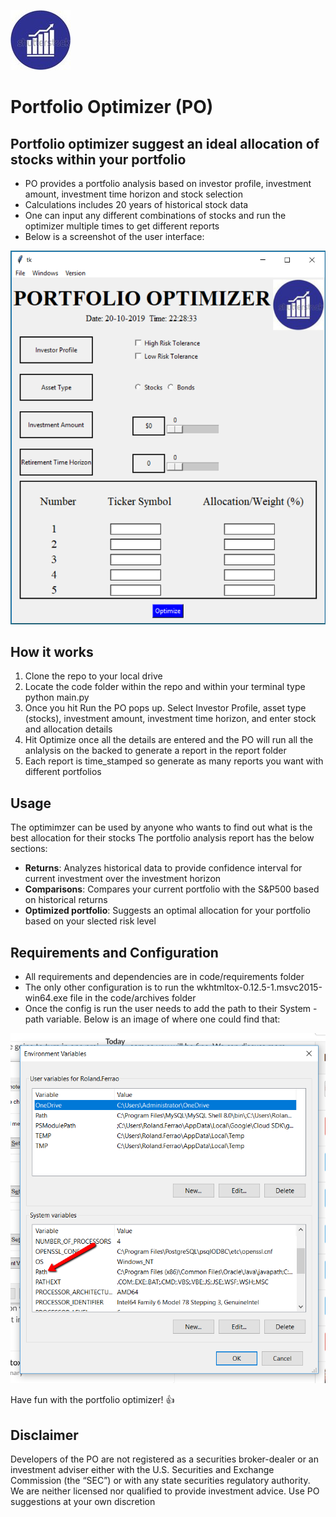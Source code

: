 ![Company logo](code/logo.jpg)

# Portfolio Optimizer (PO)

## Portfolio optimizer suggest an ideal allocation of stocks within your portfolio
* PO provides a portfolio analysis based on investor profile, investment amount, investment time horizon and stock selection   
* Calculations includes 20 years of historical stock data
* One can input any different combinations of stocks and run the optimizer multiple times to get different reports
* Below is a screenshot of the user interface:

![User interface](code/images/user_interface.png)


## How it works
1. Clone the repo to your local drive
2. Locate the code folder within the repo and within your terminal type python main.py <Hit Run>
3. Once you hit Run the PO pops up. Select Investor Profile, asset type (stocks), investment amount, investment time horizon, and enter stock and allocation details
4. Hit Optimize once all the details are entered and the PO will run all the anlalysis on the backed to generate a report in the report folder
5. Each report is time_stamped so generate as many reports you want with different portfolios


## Usage
The optimimzer can be used by anyone who wants to find out what is the best allocation for their stocks 
The portfolio analysis report has the below sections:
* **Returns**: Analyzes historical data to provide confidence interval for current investment over the investment horizon
* **Comparisons**: Compares your current portfolio with the S&P500 based on historical returns
* **Optimized portfolio**: Suggests an optimal allocation for your portfolio based on your slected risk level  


## Requirements and Configuration
* All requirements and dependencies are in code/requirements folder 
* The only other configuration is to run the wkhtmltox-0.12.5-1.msvc2015-win64.exe file in the code/archives folder
* Once the config is run the user needs to add the path to their System - path variable. Below is an image of where one could find that:

![Environment variable config](code/images/add_to_path_variable.png)

Have fun with the portfolio optimizer! :+1:

## Disclaimer
Developers of the PO are not registered as a securities broker-dealer or an investment adviser either with the U.S. Securities and Exchange Commission (the “SEC”) or with any state securities regulatory authority. We are neither licensed nor qualified to provide investment advice. Use PO suggestions at your own discretion